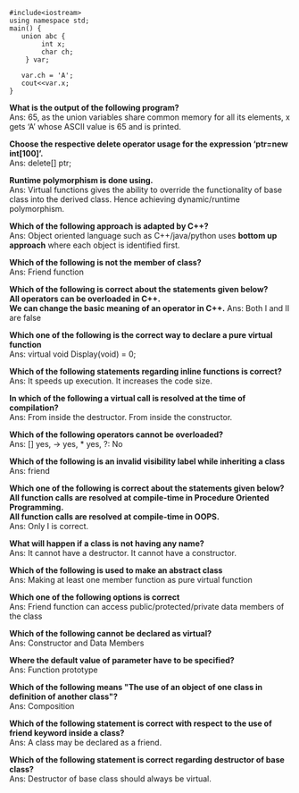 
```
#include<iostream>
using namespace std;
main() {	
   union abc {
		int x;
		char ch;
	} var;
	
   var.ch = 'A';
   cout<<var.x;
}
```
**What is the output of the following program?** <br/>
Ans: 65, as the union variables share common memory for all its elements, x gets ‘A’ whose ASCII value is 65 and is printed.<br/>

**Choose the respective delete operator usage for the expression ‘ptr=new int[100]’.** <br/>
Ans: delete[] ptr;<br/>

**Runtime polymorphism is done using.** <br/>
Ans: Virtual functions gives the ability to override the functionality of base class into the derived class. Hence achieving dynamic/runtime polymorphism.<br/>

**Which of the following approach is adapted by C++?** <br/>
Ans: Object oriented language such as C++/java/python uses **bottom up approach** where each object is identified first.

**Which of the following is not the member of class?** <br/>
Ans: Friend function

**Which of the following is correct about the statements given below?** <br/>
**All operators can be overloaded in C++.** <br/>
**We can change the basic meaning of an operator in C++.**
Ans: Both I and II are false

**Which one of the following is the correct way to declare a pure virtual function** <br/>
Ans: virtual void Display(void) = 0;

**Which of the following statements regarding inline functions is correct?** <br/>
Ans: It speeds up execution. It increases the code size.

**In which of the following a virtual call is resolved at the time of compilation?** <br/>
Ans: From inside the destructor. From inside the constructor.

**Which of the following operators cannot be overloaded?** <br/>
Ans: [] yes, -> yes, * yes, ?: No

**Which of the following is an invalid visibility label while inheriting a class**  <br/>
Ans: friend

**Which one of the following is correct about the statements given below?**<br/>
**All function calls are resolved at compile-time in Procedure Oriented Programming.**<br/>
**All function calls are resolved at compile-time in OOPS.**<br/>
Ans: Only I is correct.

**What will happen if a class is not having any name?**<br/>
Ans: It cannot have a destructor. It cannot have a constructor.

**Which of the following is used to make an abstract class**<br/>
Ans: Making at least one member function as pure virtual function

**Which one of the following options is correct**<br/>
Ans: Friend function can access public/protected/private data members of the class

**Which of the following cannot be declared as virtual?**<br/>
Ans: Constructor and Data Members

**Where the default value of parameter have to be specified?**<br/>
Ans: Function prototype

**Which of the following means "The use of an object of one class in definition of another class"?** <br/>
Ans: Composition

**Which of the following statement is correct with respect to the use of friend keyword inside a class?** <br/>
Ans: A class may be declared as a friend.

**Which of the following statement is correct regarding destructor of base class?** <br/>
Ans: Destructor of base class should always be virtual.
